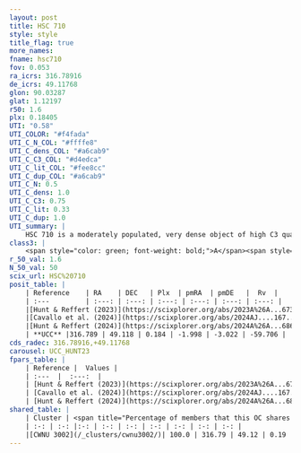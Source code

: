 ```yaml
---
layout: post
title: HSC 710
style: style
title_flag: true
more_names: 
fname: hsc710
fov: 0.053
ra_icrs: 316.78916
de_icrs: 49.11768
glon: 90.03287
glat: 1.12197
r50: 1.6
plx: 0.18405
UTI: "0.58"
UTI_COLOR: "#f4fada"
UTI_C_N_COL: "#ffffe8"
UTI_C_dens_COL: "#a6cab9"
UTI_C_C3_COL: "#d4edca"
UTI_C_lit_COL: "#fee8cc"
UTI_C_dup_COL: "#a6cab9"
UTI_C_N: 0.5
UTI_C_dens: 1.0
UTI_C_C3: 0.75
UTI_C_lit: 0.33
UTI_C_dup: 1.0
UTI_summary: |
    HSC 710 is a moderately populated, very dense object of high C3 quality. It was recently reported in the literature. This object shares a large percentage of members with a later reported entry.
class3: |
    <span style="color: green; font-weight: bold;">A</span><span style="color: #FFC300; font-weight: bold;">B</span>
r_50_val: 1.6
N_50_val: 50
scix_url: HSC%20710
posit_table: |
    | Reference    | RA    | DEC   | Plx  | pmRA  | pmDE   |  Rv  |
    | :---         | :---: | :---: | :---: | :---: | :---: | :---: |
    |[Hunt & Reffert (2023)](https://scixplorer.org/abs/2023A%26A...673A.114H) | 316.79 | 49.119 | 0.178 | -2.026 | -3.013 | -49.471 |
    |[Cavallo et al. (2024)](https://scixplorer.org/abs/2024AJ....167...12C) | 316.784 | 49.12 | 0.188 | -- | -- | -- |
    |[Hunt & Reffert (2024)](https://scixplorer.org/abs/2024A%26A...686A..42H) | 316.79 | 49.119 | 0.178 | -2.026 | -3.013 | -49.471 |
    | **UCC** |316.789 | 49.118 | 0.184 | -1.998 | -3.022 | -59.706 | 
cds_radec: 316.78916,+49.11768
carousel: UCC_HUNT23
fpars_table: |
    | Reference |  Values |
    | :---  |  :---:  |
    | [Hunt & Reffert (2023)](https://scixplorer.org/abs/2023A%26A...673A.114H) | `AV50=4.309, diffAV50=2.535, MOD50=13.209, logAge50=8.881` |
    | [Cavallo et al. (2024)](https://scixplorer.org/abs/2024AJ....167...12C) | `AV50=3.95, dMod50=14.21, logAge50=9.15, [Fe/H]50=-0.77` |
    | [Hunt & Reffert (2024)](https://scixplorer.org/abs/2024A%26A...686A..42H) | `MassJ=851.869` |
shared_table: |
    | Cluster | <span title="Percentage of members that this OC shares with the ones listed">%</span>   | RA   | DEC   | Plx   | pmRA  | pmDE  | Rv | UTI |
    | :-: | :-: |:-: | :-: | :-: | :-: | :-: | :-: | :-: |
    |[CWNU 3002](/_clusters/cwnu3002/)| 100.0 | 316.79 | 49.12 | 0.19 | -1.99 | -3.0 | -63.43 |0.33 |
---
```

